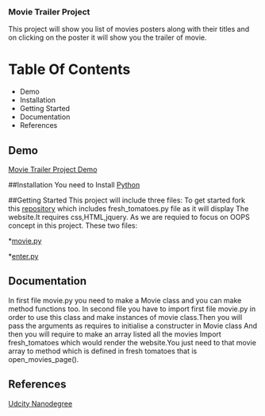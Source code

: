 ### Movie Trailer Project
This project will show you list of movies posters along with their titles and on clicking on the poster it will show you the trailer of movie.

# Table Of Contents
* Demo
* Installation
* Getting Started
* Documentation
* References


## Demo
[Movie Trailer Project Demo](https://github.com/pallvigoel/movietrailer/tree/master/media)

##Installation
You need to Install [Python](https://www.python.org/)

##Getting Started
This project will include three files:
To get started fork this [repository](https://github.com/adarsh0806/ud036_StarterCode/blob/master/fresh_tomatoes.py) which includes fresh_tomatoes.py file as it will display The website.It requires css,HTML,jquery.
As we are requied to focus on OOPS concept in this project.
These two files:

*[movie.py](https://github.com/pallvigoel/movietrailer/blob/master/media/movie.py)

*[enter.py](https://github.com/pallvigoel/movietrailer/blob/master/media/enter.py)

## Documentation
In first file movie.py you need to make a  Movie class and you can make method functions too.
In second file you have to import first file movie.py in order to use this class and make instances of movie class.Then you will pass the arguments as requires to initialise a constructer in Movie class
And then you will require to make an array listed all the movies
Import fresh_tomatoes which would render the website.You just need to that movie array to method which is defined in fresh tomatoes that is open_movies_page().

## References

[Udcity Nanodegree](https://in.udacity.com/)






